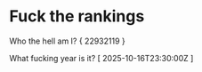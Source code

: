 # Fuck the rankings

Who the hell am I?
{ 22932119 }

What fucking year is it?
[ 2025-10-16T23:30:00Z ]

